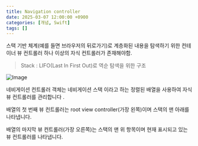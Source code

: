 ```yaml
---
title: Navigation controller
date: 2025-03-07 12:00:00 +0900
categories: [개념, Swift]
tags: []
---
```



스택 기반 체계(예를 들면 브라우저의 뒤로가기)로 계층화된 내용을 탐색하기 위한 컨테이너 뷰 컨트롤러
하나 이상의 자식 컨트롤러가 존재해야함.

> Stack : LIFO(Last In First Out)로 역순 탐색을 위한 구조


![Image](https://github.com/user-attachments/assets/22b22715-452d-4b9d-b42d-f3591653c517)

네비게이션 컨트롤러 객체는 네비게이션 스택 이라고 하는 정렬된 배열을 사용하여 자식 뷰 컨트롤러를 관리합니다 . 

배열의 첫 번째 뷰 컨트롤러는 root view controller(가장 왼쪽)이며 스택의 맨 아래를 나타냅니다. 

배열의 마지막 뷰 컨트롤러(가장 오른쪽)는 스택의 맨 위 항목이며 현재 표시되고 있는 뷰 컨트롤러를 나타냅니다.
